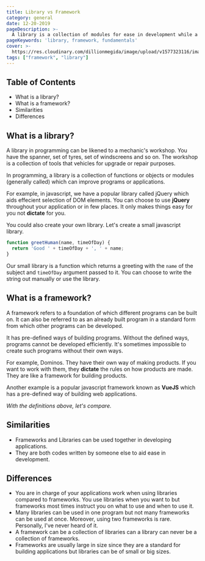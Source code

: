 ```yaml
---
title: Library vs Framework
category: general
date: 12-20-2019
pageDescription: >-
  A library is a collection of modules for ease in development while a framework is a standard foundation from which programs and applications are built.
pageKeywords: 'library, framework, fundamentals'
cover: >-
  https://res.cloudinary.com/dillionmegida/image/upload/v1577323116/images/thewebfor5/library-framework_fzafjj.jpg
tags: ["framework", "library"]
---
```

## Table of Contents
- What is a library?
- What is a framework?
- Similarities
- Differences

## What is a library?
A library in programming can be likened to a mechanic's workshop. You have the spanner, set of tyres, set of windscreens and so on. The workshop is a collection of tools that vehicles for upgrade or repair purposes.

In programming, a library is a collection of functions or objects or modules (generally called) which can improve programs or applications.

For example, in javascript, we have a popular library called jQuery which aids effecient selection of DOM elements. You can choose to use **jQuery** throughout your application or in few places. It only makes things easy for you not **dictate** for you.

You could also create your own library. Let's create a small javascript library.
```javascript
function greetHuman(name, timeOfDay) {
  return 'Good ' + timeOfDay + ', ' + name;
}
```
Our small library is a function which returns a greeting with the `name` of the subject and `timeOfDay` argument passed to it. You can choose to write the string out manually or use the library.

## What is a framework?
A framework refers to a foundation of which different programs can be built on. It can also be referred to as an already built program in a standard form from which other programs can be developed.

It has pre-defined ways of building programs. Without the defined ways, programs cannot be developed efficiently. It's sometimes impossible to create such programs without their own ways.

For example, Dominos. They have their own way of making products. If you want to work with them, they **dictate** the rules on how products are made. They are like a framework for building products.

Another example is a popular javascript framework known as **VueJS** which has a pre-defined way of building web applications.

*With the definitions above, let's compare.*

## Similarities
- Frameworks and Libraries can be used together in developing applications.
- They are both codes written by someone else to aid ease in development.

## Differences
- You are in charge of your applications work when using libraries compared to frameworks. You use libraries when you want to but frameworks most times instruct you on what to use and when to use it.
- Many libraries can be used in one program but not many frameworks can be used at once. Moreover, using two frameworks is rare. Personally, I've never heard of it.
- A framework can be a collection of libraries can a library can never be a collection of frameworks.
- Frameworks are usually large in size since they are a standard for building applications but libraries can be of small or big sizes.